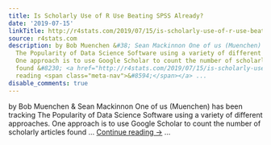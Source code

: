 ```yaml
---
title: Is Scholarly Use of R Use Beating SPSS Already?
date: '2019-07-15'
linkTitle: http://r4stats.com/2019/07/15/is-scholarly-use-of-r-use-beating-spss-already/
source: r4stats.com
description: by Bob Muenchen &#38; Sean Mackinnon One of us (Muenchen) has been tracking
  The Popularity of Data Science Software using a variety of different approaches.
  One approach is to use Google Scholar to count the number of scholarly articles
  found &#8230; <a href="http://r4stats.com/2019/07/15/is-scholarly-use-of-r-use-beating-spss-already/">Continue
  reading <span class="meta-nav">&#8594;</span></a> ...
disable_comments: true
---
```

by Bob Muenchen &#38; Sean Mackinnon One of us (Muenchen) has been tracking The Popularity of Data Science Software using a variety of different approaches. One approach is to use Google Scholar to count the number of scholarly articles found &#8230; <a href="http://r4stats.com/2019/07/15/is-scholarly-use-of-r-use-beating-spss-already/">Continue reading <span class="meta-nav">&#8594;</span></a> ...